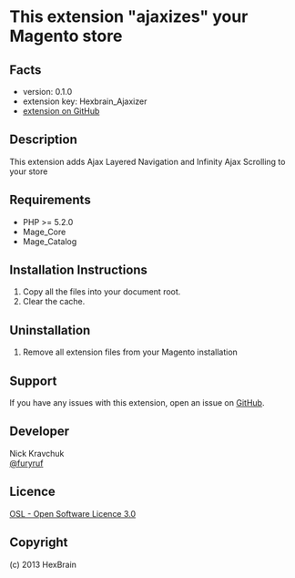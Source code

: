 This extension "ajaxizes" your Magento store
=====================


Facts
-----
- version: 0.1.0
- extension key: Hexbrain_Ajaxizer
- [extension on GitHub](https://github.com/HexBrain/Ajaxizer)

Description
-----------
This extension adds Ajax Layered Navigation and Infinity Ajax Scrolling to your store

Requirements
------------
- PHP >= 5.2.0
- Mage_Core
- Mage_Catalog

Installation Instructions
-------------------------
1. Copy all the files into your document root.
2. Clear the cache.

Uninstallation
--------------
1. Remove all extension files from your Magento installation

Support
-------
If you have any issues with this extension, open an issue on [GitHub](https://github.com/HexBrain/Ajaxizer/issues).

Developer
---------
Nick Kravchuk  
[@furyruf](https://twitter.com/furyruf)

Licence
-------
[OSL - Open Software Licence 3.0](http://opensource.org/licenses/osl-3.0.php)

Copyright
---------
(c) 2013 HexBrain
